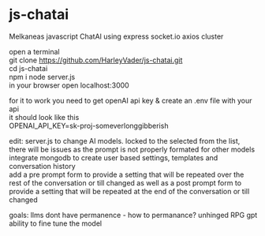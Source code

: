# js-chatai
Melkaneas javascript ChatAI using express socket.io axios cluster   

open a terminal  
git clone https://github.com/HarleyVader/js-chatai.git  
cd js-chatai  
npm i 
node server.js  
in your browser open localhost:3000  

for it to work you need to get openAI api key & create an .env file with your api   
it should look like this  
OPENAI_API_KEY=sk-proj-someverlonggibberish  

edit: server.js to change AI models. locked to the selected from the list, there will be issues as the prompt is not properly formated for other models  
         integrate mongodb to create user based settings, templates and conversation history  
         add a pre prompt form to provide a setting that will be repeated over the rest of the conversation or till changed as well as a post prompt form to provide a setting that will be repeated at the end of the conversation or till changed

goals: llms dont have permanence - how to permanance?
        unhinged RPG gpt 
        ability to fine tune the model
